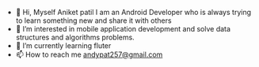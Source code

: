 - 👋 Hi, Myself Aniket patil I am an Android Developer who is always trying to learn something new and share it with others
- 👀 I’m interested in mobile application development and solve data structures and algorithms problems.
- 🌱 I’m currently learning fluter 
- 📫 How to reach me andypat257@gmail.com

<!---
Aniket752/Aniket752 is a ✨ special ✨ repository because its `README.md` (this file) appears on your GitHub profile.
You can click the Preview link to take a look at your changes.
--->
